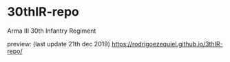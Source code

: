 # 30thIR-repo
Arma III 30th Infantry Regiment

preview: (last update 21th dec 2019)
https://rodrigoezequiel.github.io/3thIR-repo/ 
